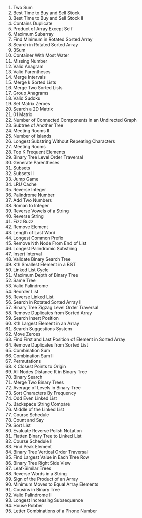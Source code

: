 1. Two Sum
2. Best Time to Buy and Sell Stock
3. Best Time to Buy and Sell Stock II
4. Contains Duplicate
5. Product of Array Except Self
6. Maximum Subarray
7. Find Minimum in Rotated Sorted Array
8. Search in Rotated Sorted Array
9. 3Sum
10. Container With Most Water
11. Missing Number
12. Valid Anagram
13. Valid Parentheses
14. Merge Intervals
15. Merge k Sorted Lists
16. Merge Two Sorted Lists
17. Group Anagrams
18. Valid Sudoku
19. Set Matrix Zeroes
20. Search a 2D Matrix
21. 01 Matrix
22. Number of Connected Components in an Undirected Graph
23. Subtree of Another Tree
24. Meeting Rooms II
25. Number of Islands
26. Longest Substring Without Repeating Characters
27. Meeting Rooms
28. Top K Frequent Elements
29. Binary Tree Level Order Traversal
30. Generate Parentheses
31. Subsets
32. Subsets II
33. Jump Game
34. LRU Cache
35. Reverse Integer
36. Palindrome Number
37. Add Two Numbers
38. Roman to Integer
39. Reverse Vowels of a String
40. Reverse String
41. Fizz Buzz
42. Remove Element
43. Length of Last Word
44. Longest Common Prefix
45. Remove Nth Node From End of List
46. Longest Palindromic Substring
47. Insert Interval
48. Validate Binary Search Tree
49. Kth Smallest Element in a BST
50. Linked List Cycle
51. Maximum Depth of Binary Tree
52. Same Tree
53. Valid Palindrome
54. Reorder List
55. Reverse Linked List
56. Search in Rotated Sorted Array II
57. Binary Tree Zigzag Level Order Traversal
58. Remove Duplicates from Sorted Array
59. Search Insert Position
60. Kth Largest Element in an Array
61. Search Suggestions System
62. Move Zeroes
63. Find First and Last Position of Element in Sorted Array
64. Remove Duplicates from Sorted List
65. Combination Sum
66. Combination Sum II
67. Permutations
68. K Closest Points to Origin
69. All Nodes Distance K in Binary Tree
70. Binary Search
71. Merge Two Binary Trees
72. Average of Levels in Binary Tree
73. Sort Characters By Frequency
74. Odd Even Linked List
75. Backspace String Compare
76. Middle of the Linked List
77. Course Schedule
78. Count and Say
79. Sort List
80. Evaluate Reverse Polish Notation
81. Flatten Binary Tree to Linked List
82. Course Schedule II
83. Find Peak Element
84. Binary Tree Vertical Order Traversal
85. Find Largest Value in Each Tree Row
86. Binary Tree Right Side View
87. Leaf-Similar Trees
88. Reverse Words in a String
89. Sign of the Product of an Array
90. Minimum Moves to Equal Array Elements
91. Cousins in Binary Tree
92. Valid Palindrome II
93. Longest Increasing Subsequence
94. House Robber
95. Letter Combinations of a Phone Number